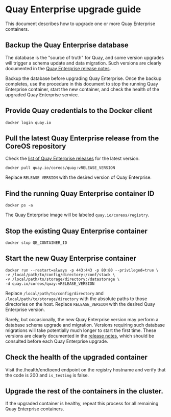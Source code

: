 # Quay Enterprise upgrade guide

This document describes how to upgrade one or more Quay Enterprise containers.

## Backup the Quay Enterprise database

The database is the "source of truth" for Quay, and some version upgrades will trigger a schema update and data migration. Such versions are clearly documented in the [Quay Enterprise release notes][qe-releases].

Backup the database before upgrading Quay Enterprise. Once the backup completes, use the procedure in this document to stop the running Quay Enterprise container, start the new container, and check the health of the upgraded Quay Enterprise service.

## Provide Quay credentials to the Docker client

```
docker login quay.io
```

## Pull the latest Quay Enterprise release from the CoreOS repository

Check the [list of Quay Enterprise releases][qe-releases] for the latest version.

```
docker pull quay.io/coreos/quay:vRELEASE_VERSION
```

Replace `RELEASE VERSION` with the desired version of Quay Enterprise.

## Find the running Quay Enterprise container ID

```
docker ps -a
```

The Quay Enterprise image will be labeled `quay.io/coreos/registry`.

## Stop the existing Quay Enterprise container

```
docker stop QE_CONTAINER_ID
```

## Start the new Quay Enterprise container

```
docker run --restart=always -p 443:443 -p 80:80 --privileged=true \
-v /local/path/to/config/directory:/conf/stack \
-v /local/path/to/storage/directory:/datastorage \
-d quay.io/coreos/quay:vRELEASE_VERSION
```

Replace `/local/path/to/config/directory` and `/local/path/to/storage/directory` with the absolute paths to those directories on the host. Replace `RELEASE_VERSION` with the desired Quay Enterprise version.

Rarely, but occasionally, the new Quay Enterprise version may perform a database schema upgrade and migration. Versions requiring such database migrations will take potentially much longer to start the first time. These versions are clearly documented in the [release notes][qe-releases], which should be consulted before each Quay Enterprise upgrade.

## Check the health of the upgraded container

Visit the /health/endtoend endpoint on the registry hostname and verify that the code is 200 and `is_testing` is false.

## Upgrade the rest of the containers in the cluster.

If the upgraded container is healthy, repeat this process for all remaining Quay Enterprise containers.


[qe-releases]: https://coreos.com/quay-enterprise/releases/
